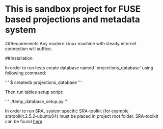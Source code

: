# This is sandbox project for FUSE based projections and metadata system

##Requirements
Any modern Linux machine with steady internet connection will suffice.

##Installation

In order to run tests create database named 'projections_database' using following command:

'''
$ createdb projections_database
'''

Then run tables setup script:

'''
./temp_database_setup.py
'''

In order to run SRA, system specific SRA-toolkit (for example sratoolkit.2.5.2-ubuntu64) must be placed in project root folder. SRA-toolkit can be found [here](http://www.ncbi.nlm.nih.gov/Traces/sra/sra.cgi?view=software)
